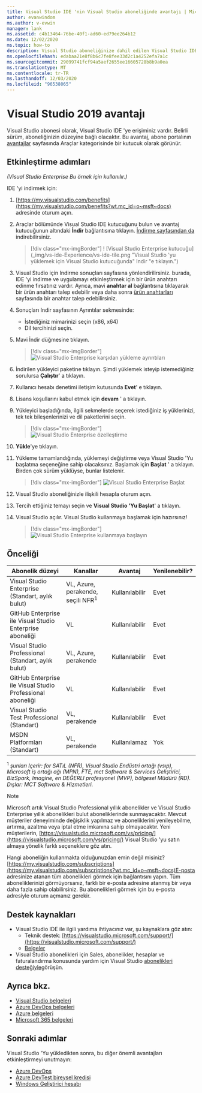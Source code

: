 ```yaml
---
title: Visual Studio IDE 'nin Visual Studio aboneliğinde avantajı | Microsoft Docs
author: evanwindom
ms.author: v-evwin
manager: lank
ms.assetid: c4b13464-76be-40f1-ad60-ed79ee264b12
ms.date: 12/02/2020
ms.topic: how-to
description: Visual Studio aboneliğinize dahil edilen Visual Studio IDE 'yi indirme ve yükleme hakkında bilgi edinin
ms.openlocfilehash: edabaa21e8f8b6c7fe8fee33d2c1a4252efa7a1c
ms.sourcegitcommit: 29099741fcf94a5aef2655ee16605728b8b9a0ea
ms.translationtype: MT
ms.contentlocale: tr-TR
ms.lasthandoff: 12/03/2020
ms.locfileid: "96538065"
---
```

# <a name="the-visual-studio-2019-benefit"></a>Visual Studio 2019 avantajı

Visual Studio abonesi olarak, Visual Studio IDE 'ye erişiminiz vardır.  Belirli sürüm, aboneliğinizin düzeyine bağlı olacaktır.  Bu avantaj, abone portalının [avantajlar](https://my.visualstudio.com/benefits?wt.mc_id=o~msft~docs) sayfasında Araçlar kategorisinde bir kutucuk olarak görünür.

## <a name="activation-steps"></a>Etkinleştirme adımları

*(Visual Studio Enterprise Bu örnek için kullanılır.)*

IDE 'yi indirmek için:
1. [https://my.visualstudio.com/benefits](https://my.visualstudio.com/benefits?wt.mc_id=o~msft~docs) adresinde oturum açın.
2. Araçlar bölümünde Visual Studio IDE kutucuğunu bulun ve avantaj kutucuğunun altındaki **İndir** bağlantısına tıklayın.  [İndirme sayfasından da](https://my.visualstudio.com/downloads?wt.mc_id=o~msft~docs) indirebilirsiniz.
   > [!div class="mx-imgBorder"]
   > ! [Visual Studio Enterprise kutucuğu] (_img/vs-ide-Experience/vs-ide-tile.png "Visual Studio 'yu yüklemek için Visual Studio kutucuğunda" Indir "e tıklayın.")

3. Visual Studio için Indirme sonuçları sayfasına yönlendirilirsiniz. burada, IDE 'yi indirme ve uygulamayı etkinleştirmek için bir ürün anahtarı edinme fırsatınız vardır. Ayrıca, mavi **anahtar al** bağlantısına tıklayarak bir ürün anahtarı talep edebilir veya daha sonra [ürün anahtarları](https://my.visualstudio.com/productkeys) sayfasında bir anahtar talep edebilirsiniz.
4. Sonuçları Indir sayfasının Ayrıntılar sekmesinde:
   - İstediğiniz mimarinizi seçin (x86, x64)
   - Dil tercihinizi seçin.
5. Mavi İndir düğmesine tıklayın.
   > [!div class="mx-imgBorder"]
   > ![Visual Studio Enterprise karşıdan yükleme ayrıntıları](_img/vs-ide-experience/vs-ide-download-details.png "İndirmeye başlamak için ' Indir ' düğmesine tıklayın.")
6. İndirilen yükleyici paketine tıklayın.  Şimdi yüklemek isteyip istemediğiniz sorulursa **Çalıştır**' a tıklayın.
7. Kullanıcı hesabı denetimi iletişim kutusunda **Evet**' e tıklayın.
8. Lisans koşullarını kabul etmek için **devam** ' a tıklayın.
9. Yükleyici başladığında, ilgili sekmelerde seçerek istediğiniz iş yüklerinizi, tek tek bileşenlerinizi ve dil paketlerini seçin.
   > [!div class="mx-imgBorder"]
   > ![Visual Studio Enterprise özelleştirme](_img/vs-ide-experience/vs-ide-customize-install-cropped.png "İş yükleri ve diğer bileşenler için seçimlerinizi yapın.")

10. **Yükle**'ye tıklayın.

11. Yükleme tamamlandığında, yüklemeyi değiştirme veya Visual Studio 'Yu başlatma seçeneğine sahip olacaksınız.  Başlamak için **Başlat** ' a tıklayın.  Birden çok sürüm yüklüyse, bunlar listelenir.
    > [!div class="mx-imgBorder"]
    > ![Visual Studio Enterprise Başlat](_img/vs-ide-experience/vs-ide-versions.png "Visual Studio 'Yu başlatmak için ' Başlat ' seçeneğine tıklayın.")

12. Visual Studio aboneliğinizle ilişkili hesapla oturum açın.

13. Tercih ettiğiniz temayı seçin ve **Visual Studio 'Yu Başlat**' a tıklayın.

14. Visual Studio açılır. Visual Studio kullanmaya başlamak için hazırsınız!

    > [!div class="mx-imgBorder"]
    > ![Visual Studio Enterprise kullanmaya başlayın](_img/vs-ide-experience/vs-ide-start-cropped.png "Visual Studio 'ya hoş geldiniz!")


## <a name="eligibility"></a>Önceliği

| Abonelik düzeyi                                                 |     Kanallar                                            | Avantaj                                                          | Yenilenebilir?    |
|--------------------------------------------------------------------|---------------------------------------------------------|------------------------------------------------------------------|---------------|
| Visual Studio Enterprise (Standart, aylık bulut)   | VL, Azure, perakende, seçili NFR<sup>1</sup> | Kullanılabilir       |  Evet          |
| GitHub Enterprise ile Visual Studio Enterprise aboneliği   | VL | Kullanılabilir       |  Evet          |
| Visual Studio Professional (Standart, aylık bulut) | VL, Azure, perakende                                       | Kullanılabilir                                                            |  Evet          |
| GitHub Enterprise ile Visual Studio Professional aboneliği | VL   | Kullanılabilir              |  Evet          |
| Visual Studio Test Professional (Standart)                         | VL, perakende                                              | Kullanılabilir                                             |  Evet         |
| MSDN Platformları (Standart)                                          | VL, perakende                                              | Kullanılamaz                                              |  Yok          |

<sup>1</sup>  *şunları Içerir: for SATıL (NFR), Visual Studio Endüstri ortağı (vsıp), Microsoft iş ortağı ağı (MPN), FTE, mct Software & Services Geliştirici, BizSpark, Imagine, en DEĞERLI profesyonel (MVP), bölgesel Müdürü (RD).  Dışlar: MCT Software & Hizmetleri.*

> [!NOTE]
> Microsoft artık Visual Studio Professional yıllık abonelikler ve Visual Studio Enterprise yıllık abonelikleri bulut aboneliklerinde sunmayacaktır. Mevcut müşteriler deneyiminde değişiklik yapılmaz ve aboneliklerini yenileyebilme, artırma, azaltma veya iptal etme imkanına sahip olmayacaktır. Yeni müşterilerin, [https://visualstudio.microsoft.com/vs/pricing/](https://visualstudio.microsoft.com/vs/pricing/) Visual Studio 'yu satın almaya yönelik farklı seçeneklere göz atın.

Hangi aboneliğin kullanmakta olduğunuzdan emin değil misiniz?  [https://my.visualstudio.com/subscriptions](https://my.visualstudio.com/subscriptions?wt.mc_id=o~msft~docs)E-posta adresinize atanan tüm abonelikleri görmek için bağlantısını yapın. Tüm aboneliklerinizi görmüyorsanız, farklı bir e-posta adresine atanmış bir veya daha fazla sahip olabilirsiniz.  Bu abonelikleri görmek için bu e-posta adresiyle oturum açmanız gerekir.

## <a name="support-resources"></a>Destek kaynakları
- Visual Studio IDE ile ilgili yardıma ihtiyacınız var, şu kaynaklara göz atın:
  - Teknik destek: [https://visualstudio.microsoft.com/support/](https://visualstudio.microsoft.com/support/)
  - [Belgeler](/visualstudio/)
- Visual Studio abonelikleri için Sales, abonelikler, hesaplar ve faturalandırma konusunda yardım için Visual Studio [abonelikleri desteğiyle](https://visualstudio.microsoft.com/subscriptions/support/)görüşün.

## <a name="see-also"></a>Ayrıca bkz.
- [Visual Studio belgeleri](/visualstudio/)
- [Azure DevOps belgeleri](/azure/devops/)
- [Azure belgeleri](/azure/)
- [Microsoft 365 belgeleri](/microsoft-365/)

## <a name="next-steps"></a>Sonraki adımlar
Visual Studio 'Yu yükledikten sonra, bu diğer önemli avantajları etkinleştirmeyi unutmayın:
- [Azure DevOps](vs-azure-devops.md)
- [Azure DevTest bireysel kredisi](vs-azure.md)
- [Windows Geliştirici hesabı](vs-windows-dev.md)
